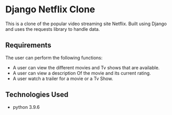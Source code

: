 # Django Netflix Clone
This is a clone of the popular video streaming site Netflix. Built using Django and uses the requests library to handle data.



## Requirements
The user can perform the following functions:

- A user can view the different movies and Tv shows that are available.
- A user can view a description Of the movie and its current rating.
- A user watch a trailer for a movie or a Tv Show.

## Technologies Used
- python 3.9.6



